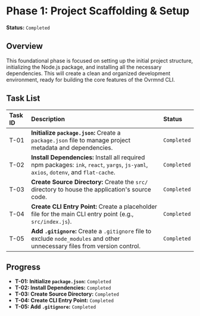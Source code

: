 # Phase 1: Project Scaffolding & Setup

**Status:** `Completed`

## Overview

This foundational phase is focused on setting up the initial project structure, initializing the Node.js package, and installing all the necessary dependencies. This will create a clean and organized development environment, ready for building the core features of the Ovrmnd CLI.

## Task List

| Task ID | Description                                                                                                                            | Status      |
| :------ | :------------------------------------------------------------------------------------------------------------------------------------- | :---------- |
| T-01    | **Initialize `package.json`:** Create a `package.json` file to manage project metadata and dependencies.                               | `Completed` |
| T-02    | **Install Dependencies:** Install all required npm packages: `ink`, `react`, `yargs`, `js-yaml`, `axios`, `dotenv`, and `flat-cache`.      | `Completed` |
| T-03    | **Create Source Directory:** Create the `src/` directory to house the application's source code.                                       | `Completed` |
| T-04    | **Create CLI Entry Point:** Create a placeholder file for the main CLI entry point (e.g., `src/index.js`).                               | `Completed` |
| T-05    | **Add `.gitignore`:** Create a `.gitignore` file to exclude `node_modules` and other unnecessary files from version control.             | `Completed` |

## Progress

- **T-01: Initialize `package.json`:** `Completed`
- **T-02: Install Dependencies:** `Completed`
- **T-03: Create Source Directory:** `Completed`
- **T-04: Create CLI Entry Point:** `Completed`
- **T-05: Add `.gitignore`:** `Completed`
